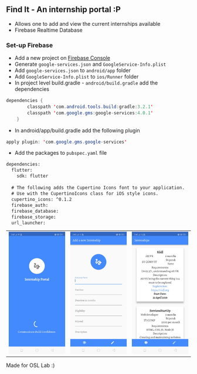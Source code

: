 ## Find It - An internship portal :P

- Allows one to add and view the current internships available
- Firebase Realtime Database

### Set-up Firebase
* Add a new project on [Firebase Console](https://console.firebase.google.com)
* Generate `google-services.json` and `GoogleService-Info.plist`
* Add `google-services.json` to `android/app` folder
* Add `GoogleService-Info.plist` to `ios/Runner` folder
* In project level build.gradle - `android/build.gradle` add the dependencies
```java
dependencies {
        classpath 'com.android.tools.build:gradle:3.2.1'
        classpath 'com.google.gms:google-services:4.0.1'
    }
```
* In android/app/build.gradle add the following plugin
```java 
apply plugin: 'com.google.gms.google-services'
```
* Add the packages to `pubspec.yaml` file
```
dependencies:
  flutter:
    sdk: flutter

  # The following adds the Cupertino Icons font to your application.
  # Use with the CupertinoIcons class for iOS style icons.
  cupertino_icons: ^0.1.2
  firebase_auth:
  firebase_database:
  firebase_storage:
  url_launcher:
```


<table>
  <tr><td>
    <img src="ss/1.jpeg" width=230px/>
  </td>
  <td>
    <img src="ss/2.jpeg" width=230px/>
  </td>
  <td>
    <img src="ss/3.jpeg" width=230px/>
  </td>
  </tr></table>
  
Made for OSL Lab :)
